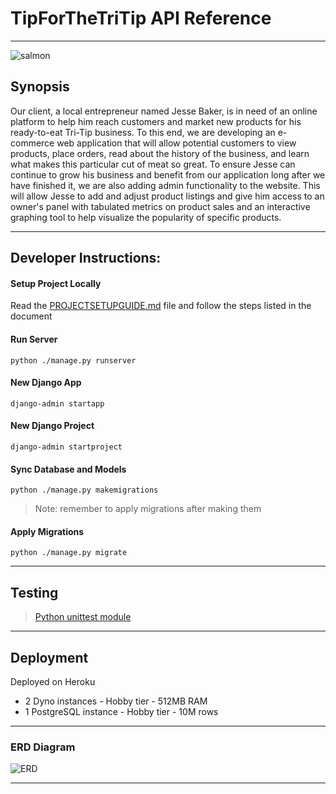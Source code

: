 # TipForTheTriTip API Reference
- - -

![salmon](https://user-images.githubusercontent.com/80246961/205195117-03d2da30-4e07-4f3c-b49a-05dafd7a1ce1.jpg)

## Synopsis
Our client, a local entrepreneur named Jesse Baker, is in need of an online platform to help him reach customers and market new products for his ready-to-eat Tri-Tip business. To this end, we are developing an e-commerce web application that will allow potential customers to view products, place orders, read about the history of the business, and learn what makes this particular cut of meat so great. To ensure Jesse can continue to grow his business and benefit from our application long after we have finished it, we are also adding admin functionality to the website. This will allow Jesse to add and adjust product listings and give him access to an owner's panel with tabulated metrics on product sales and an interactive graphing tool to help visualize the popularity of specific products.
- - -

## Developer Instructions:
#### Setup Project Locally
Read the [PROJECTSETUPGUIDE.md](https://github.com/Jaredmbenitez/Tipforthetrip/blob/init-redesign/PROJECTSETUPGUIDE.md) file and follow the steps listed in the document

#### Run Server
 ```python ./manage.py runserver```
 
#### New Django App
```django-admin startapp```

#### New Django Project
```django-admin startproject```

#### Sync Database and Models 
```python ./manage.py makemigrations```
> Note: remember to apply migrations after making them

#### Apply Migrations
```python ./manage.py migrate```
- - -

## Testing
> [Python unittest module](https://docs.djangoproject.com/en/4.1/topics/testing/)
- - -

## Deployment
Deployed on Heroku
- 2 Dyno instances - Hobby tier - 512MB RAM
- 1 PostgreSQL instance - Hobby tier - 10M rows
- - -

### ERD Diagram
![ERD](https://user-images.githubusercontent.com/48226633/205527444-9d7b573e-d024-4de3-8637-10b8ae988e14.png)
- - -
